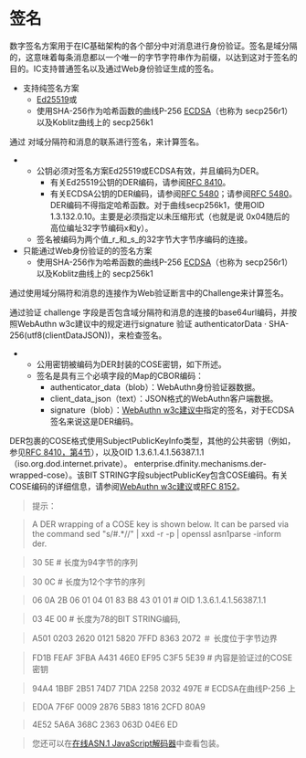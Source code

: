 # 签名



数字签名方案用于在IC基础架构的各个部分中对消息进行身份验证。签名是域分隔的，这意味着每条消息都以一个唯一的字节字符串作为前缀，以达到这对于签名的目的。IC支持普通签名以及通过Web身份验证生成的签名。

* 支持纯签名方案
  * [Ed25519](https://ed25519.cr.yp.to/index.html)或
  * 使用SHA-256作为哈希函数的曲线P-256 [ECDSA](https://nvlpubs.nist.gov/nistpubs/FIPS/NIST.FIPS.186-4.pdf)（也称为 secp256r1）以及Koblitz曲线上的 secp256k1

通过 对域分隔符和消息的联系进行签名，来计算签名。

* * 公钥必须对签名方案Ed25519或ECDSA有效，并且编码为DER。
    * 有关Ed25519公钥的DER编码，请参阅[RFC 8410](https://tools.ietf.org/html/rfc8410)。
    * 有关ECDSA公钥的DER编码，请参阅[RFC 5480](https://tools.ietf.org/rfc/rfc5480)；请参阅[RFC 5480](https://tools.ietf.org/rfc/rfc5480)。DER编码不得指定哈希函数。对于曲线secp256k1，使用OID 1.3.132.0.10。主要是必须指定以未压缩形式（也就是说 0x04随后的高位编址32字节编码x和y）。
  * 签名被编码为两个值_r_和_s_的32字节大字节序编码的连接。
* 只能通过Web身份验证的的签名方案
  * 使用SHA-256作为哈希函数的曲线P-256 [ECDSA](https://nvlpubs.nist.gov/nistpubs/FIPS/NIST.FIPS.186-4.pdf)（也称为 secp256r1）以及Koblitz曲线上的 secp256k1

通过使用域分隔符和消息的连接作为Web验证断言中的Challenge来计算签名。

通过验证 challenge 字段是否包含域分隔符和消息的连接的base64url编码，并按照WebAuthn w3c建议中的规定进行signature 验证 authenticatorData · SHA-256\(utf8\(clientDataJSON\)\)，来检查签名。

* * 公用密钥被编码为DER封装的COSE密钥，如下所述。
  * 签名是具有三个必填字段的Map的CBOR编码：
    * authenticator\_data（blob）：WebAuthn身份验证器数据。
    * client\_data\_json（text）：JSON格式的WebAuthn客户端数据。
    * signature（blob）：[WebAuthn w3c建议中](https://www.w3.org/TR/webauthn/#signature-attestation-types)指定的签名，对于ECDSA签名来说这是DER编码。

DER包裹的COSE格式使用SubjectPublicKeyInfo类型，其他的公共密钥（例如，参见[RFC 8410，第4节](https://tools.ietf.org/html/rfc8410#section-4)），以及OID 1.3.6.1.4.1.56387.1.1（iso.org.dod.internet.private）。 enterprise.dfinity.mechanisms.der-wrapped-cose）。该BIT STRING字段subjectPublicKey包含COSE编码。有关COSE编码的详细信息，请参阅[WebAuthn w3c建议](https://www.w3.org/TR/webauthn/#sctn-encoded-credPubKey-examples)或[RFC 8152](https://tools.ietf.org/html/rfc8152#section-13.1)。

> 提示：

> A DER wrapping of a COSE key is shown below. It can be parsed via the command sed "s/\#.\*//" \| xxd -r -p \| openssl asn1parse -inform der.

> 30 5E \# 长度为94字节的序列

> 30 0C \# 长度为12个字节的序列

> 06 0A 2B 06 01 04 01 83 B8 43 01 01 \# OID 1.3.6.1.4.1.56387.1.1

> 03 4E 00 \# 长度为78的BIT STRING编码,

> A501 0203 2620 0121 5820 7FFD 8363 2072 ＃ 长度位于字节边界

> FD1B FEAF 3FBA A431 46E0 EF95 C3F5 5E39 \# 内容是验证过的COSE密钥

> 94A4 1BBF 2B51 74D7 71DA 2258 2032 497E \# ECDSA在曲线P-256 上

> ED0A 7F6F 0009 2876 5B83 1816 2CFD 80A9

> 4E52 5A6A 368C 2363 063D 04E6 ED

> 您还可以在[在线ASN.1 JavaScript解码器](https://lapo.it/asn1js/#MF4wDAYKKwYBBAGDuEMBAQNOAKUBAgMmIAEhWCB__YNjIHL9G_6vP7qkMUbg75XD9V45lKQbvytRdNdx2iJYIDJJfu0Kf28ACSh2W4MYFiz9gKlOUlpqNowjYwY9BObt)中查看包装。


